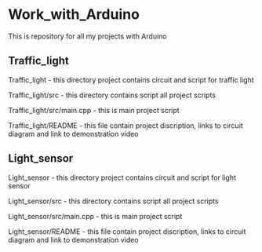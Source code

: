 # Work_with_Arduino
This is repository for all my projects with Arduino 

## Traffic_light
Traffic_light - this directory project contains circuit and script for traffic light

Traffic_light/src - this directory contains script all project scripts 

Traffic_light/src/main.cpp - this is main project script

Traffic_light/README - this file contain project discription, links to circuit diagram and link to demonstration video

## Light_sensor
Light_sensor - this directory project contains circuit and script for light sensor 

Light_sensor/src - this directory contains script all project scripts

Light_sensor/src/main.cpp - this is main project script

Light_sensor/README - this file contain project discription, links to circuit diagram and link to demonstration video
